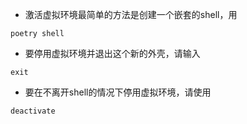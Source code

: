 

- 激活虚拟环境最简单的方法是创建一个嵌套的shell，用
```
poetry shell
```

- 要停用虚拟环境并退出这个新的外壳，请输入
```
exit
```

- 要在不离开shell的情况下停用虚拟环境，请使用
```
deactivate
```
